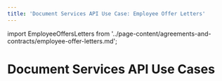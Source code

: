 ```yaml
---
title: 'Document Services API Use Case: Employee Offer Letters'
---
```


import EmployeeOffersLetters from '../page-content/agreements-and-contracts/employee-offer-letters.md';


<Hero slots="heading" variant="fullwidth" theme="dark"  customLayout className="herobgImage" />

# Document Services API Use Cases

<MenuWrapperComponent  slots="content"  repeat="1" theme="lightest"/>

<EmployeeOffersLetters />
